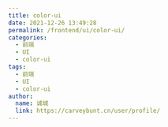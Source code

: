 ```yaml
---
title: color-ui
date: 2021-12-26 13:49:28
permalink: /frontend/ui/color-ui/
categories: 
  - 前端
  - UI
  - color-ui
tags: 
  - 前端
  - UI
  - color-ui
author: 
  name: 诚城
  link: https://carveybunt.cn/user/profile/
---
```

